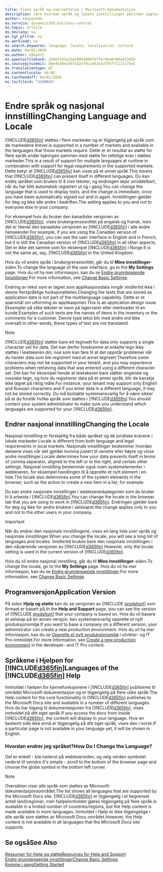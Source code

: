 ```yaml
---
title: Flere språk og oversettelse | Microsoft-dokumentasjon
description: Lære hvordan språk og lokale innstillinger påvirker opplevelsen i Business Central.
author: edupont04
ms.service: dynamics365-business-central
ms.topic: article
ms.devlang: na
ms.tgt_pltfrm: na
ms.workload: na
ms.search.keywords: language, locale, localization, culture
ms.date: 04/01/2020
ms.author: edupont
ms.openlocfilehash: 2d98f433acbe5905d9807bf7e7ded8708ed22d3b
ms.sourcegitcommit: 88e4b30eaf6fa32af0c1452ce2f85ff1111c75e2
ms.translationtype: HT
ms.contentlocale: nb-NO
ms.lasthandoff: 04/01/2020
ms.locfileid: "3189024"
---
```

# <a name="changing-language-and-locale"></a><span data-ttu-id="7a84d-103">Endre språk og nasjonal innstilling</span><span class="sxs-lookup"><span data-stu-id="7a84d-103">Changing Language and Locale</span></span>

[!INCLUDE[d365fin](includes/d365fin_md.md)] <span data-ttu-id="7a84d-104">støttes i flere markeder og er tilgjengelig på språk som de markedene krever.</span><span class="sxs-lookup"><span data-stu-id="7a84d-104">is supported in a number of markets and available in the languages that those markets require.</span></span> <span data-ttu-id="7a84d-105">Dette er et resultat av støtte for flere språk under kjøringen sammen med støtte for rettslige krav i støttes markeder.</span><span class="sxs-lookup"><span data-stu-id="7a84d-105">This is a result of support for multiple languages at runtime in combination with support for legal requirements in the supported markets.</span></span> <span data-ttu-id="7a84d-106">Dette betyr at [!INCLUDE[d365fin](includes/d365fin_md.md)] kan vises på et annet språk.</span><span class="sxs-lookup"><span data-stu-id="7a84d-106">This means that [!INCLUDE[d365fin](includes/d365fin_md.md)] can present itself in different languages.</span></span> <span data-ttu-id="7a84d-107">Du kan endre språket som brukes til å vise tekster, og endringen skjer umiddelbart, når du har blitt automatisk registrert ut og i gang.</span><span class="sxs-lookup"><span data-stu-id="7a84d-107">You can change the language that is used to display texts, and the change is immediate, once you have been automatically signed out and in again.</span></span> <span data-ttu-id="7a84d-108">Innstillingen gjelder for deg og ikke alle andre i bedriften.</span><span class="sxs-lookup"><span data-stu-id="7a84d-108">The setting applies to you and not to everyone else in your company.</span></span>  

<span data-ttu-id="7a84d-109">For eksempel hvis du bruker den kanadiske versjonen av [!INCLUDE[d365fin](includes/d365fin_md.md)], vises brukergrensesnittet på engelsk og fransk, men det er likevel den kanadiske versjonen av [!INCLUDE[d365fin](includes/d365fin_md.md)] i alle andre henseender.</span><span class="sxs-lookup"><span data-stu-id="7a84d-109">For example, if you are using the Canadian version of [!INCLUDE[d365fin](includes/d365fin_md.md)], you can see the user interface in English and in French, but it is still the Canadian version of [!INCLUDE[d365fin](includes/d365fin_md.md)] in all other aspects.</span></span> <span data-ttu-id="7a84d-110">Det er ikke det samme som for eksempel [!INCLUDE[d365fin](includes/d365fin_md.md)] i Norge.</span><span class="sxs-lookup"><span data-stu-id="7a84d-110">It is not the same as, say, [!INCLUDE[d365fin](includes/d365fin_md.md)] in the United Kingdom.</span></span>  

<span data-ttu-id="7a84d-111">Hvis du vil endre språk i brukergrensesnittet, går du til **Mine innstillinger**-siden.</span><span class="sxs-lookup"><span data-stu-id="7a84d-111">To change the language of the user interface, go to the **My Settings** page.</span></span> <span data-ttu-id="7a84d-112">Hvis du vil ha mer informasjon, kan du se [Endre grunnleggende innstillinger](ui-change-basic-settings.md#language).</span><span class="sxs-lookup"><span data-stu-id="7a84d-112">For more information, see [Change Basic Settings](ui-change-basic-settings.md#language).</span></span>  

<span data-ttu-id="7a84d-113">Endring av tekst som er lagret som applikasjonsdata inngår imidlertid ikke i denne flerspråklige funksjonaliteten.</span><span class="sxs-lookup"><span data-stu-id="7a84d-113">Changing the texts that are stored as application data is not part of the multilanguage capability.</span></span> <span data-ttu-id="7a84d-114">Dette er et spørsmål om utforming av applikasjonen.</span><span class="sxs-lookup"><span data-stu-id="7a84d-114">This is an application design issue.</span></span> <span data-ttu-id="7a84d-115">Eksempler på slike tekster er navn på lagervarer eller merknader til en kunde.</span><span class="sxs-lookup"><span data-stu-id="7a84d-115">Examples of such texts are the names of items in the inventory or the comments for a customer.</span></span> <span data-ttu-id="7a84d-116">Denne type tekst blir med andre ord ikke oversatt.</span><span class="sxs-lookup"><span data-stu-id="7a84d-116">In other words, these types of text are not translated.</span></span>  

> [!NOTE]  
> [!INCLUDE[d365fin](includes/d365fin_md.md)] <span data-ttu-id="7a84d-117">støtter bare ett tegnsett for data.</span><span class="sxs-lookup"><span data-stu-id="7a84d-117">only supports a single character set for data.</span></span> <span data-ttu-id="7a84d-118">Det kan derfor forekomme at enkelte tegn ikke støttes i leietakeren din, noe som kan føre til at det oppstår problemer når du henter data som ble registrert med et annet tegnsett.</span><span class="sxs-lookup"><span data-stu-id="7a84d-118">Therefore some characters may not be supported in your tenant, and you may experience problems when retrieving data that was entered using a different character set.</span></span> <span data-ttu-id="7a84d-119">Det kan for eksempel hende at leietakeren bare støtter engelske og russiske tegn, og hvis du registrerer data på et annet språk, blir de kanskje ikke lagret på riktig måte.</span><span class="sxs-lookup"><span data-stu-id="7a84d-119">For instance, your tenant may support only English and Russian characters and if you enter data in a different language, it may not be stored correctly.</span></span> <span data-ttu-id="7a84d-120">Du må kontakte systemansvarlig for å være sikker på at du forstår hvilke språk som støttes i [!INCLUDE[d365fin](includes/d365fin_md.md)].</span><span class="sxs-lookup"><span data-stu-id="7a84d-120">You should contact your system administrator to make sure you understand which languages are supported for your [!INCLUDE[d365fin](includes/d365fin_md.md)].</span></span>  

## <a name="changing-the-locale"></a><span data-ttu-id="7a84d-121">Endrer nasjonal innstilling</span><span class="sxs-lookup"><span data-stu-id="7a84d-121">Changing the Locale</span></span>
<span data-ttu-id="7a84d-122">Nasjonal innstilling er forskjellig fra både språket og de juridiske kravene i lokale markeder.</span><span class="sxs-lookup"><span data-stu-id="7a84d-122">Locale is different from both language and legal requirements in local markets.</span></span> <span data-ttu-id="7a84d-123">Nasjonale innstillinger bestemmer hvordan dataene vises når det gjelder komma justert til venstre eller høyre og visse andre innstillinger.</span><span class="sxs-lookup"><span data-stu-id="7a84d-123">Locale determines how your data presents itself in terms of comma separator, aligned to the left or to the right, and certain other settings.</span></span> <span data-ttu-id="7a84d-124">Nasjonal innstilling bestemmer også noen systemelementer i webleseren, for eksempel handlingen til å opprette et nytt element i en liste.</span><span class="sxs-lookup"><span data-stu-id="7a84d-124">The locale also determines some of the system elements in the browser, such as the action to create a new item in a list, for example.</span></span>  

<span data-ttu-id="7a84d-125">Du kan endre nasjonale innstillinger i webleserenkategorien som du bruker til å arbeide i [!INCLUDE[d365fin](includes/d365fin_md.md)].</span><span class="sxs-lookup"><span data-stu-id="7a84d-125">You can change the locale in the browser tab that you are using to work in [!INCLUDE[d365fin](includes/d365fin_md.md)].</span></span> <span data-ttu-id="7a84d-126">Endringen gjelder bare for deg og ikke for andre brukere i selskapet.</span><span class="sxs-lookup"><span data-stu-id="7a84d-126">the change applies only to you and not to the other users in your company.</span></span>  

> [!IMPORTANT]  
>  <span data-ttu-id="7a84d-127">Når du endrer den nasjonale innstillingene, vises en lang liste over språk og nasjonale innstillinger.</span><span class="sxs-lookup"><span data-stu-id="7a84d-127">When you change the locale, you will see a long list of languages and locales.</span></span> <span data-ttu-id="7a84d-128">Imidlertid brukes bare den nasjonale innstillingen i den nåværende versjonen av [!INCLUDE[d365fin](includes/d365fin_md.md)].</span><span class="sxs-lookup"><span data-stu-id="7a84d-128">However, only the locale setting is used in the current version of [!INCLUDE[d365fin](includes/d365fin_md.md)].</span></span>  

<span data-ttu-id="7a84d-129">Hvis du vil endre nasjonal innstilling, går du til **Mine innstillinger**-siden.</span><span class="sxs-lookup"><span data-stu-id="7a84d-129">To change the locale, go to the **My Settings** page.</span></span> <span data-ttu-id="7a84d-130">Hvis du vil ha mer informasjon, kan du se [Endre grunnleggende innstillinger](ui-change-basic-settings.md).</span><span class="sxs-lookup"><span data-stu-id="7a84d-130">For more information, see [Change Basic Settings](ui-change-basic-settings.md).</span></span>  

## <a name="application-version"></a><span data-ttu-id="7a84d-131">Programversjon</span><span class="sxs-lookup"><span data-stu-id="7a84d-131">Application Version</span></span>

<span data-ttu-id="7a84d-132">På siden **Hjelp og støtte** kan du se versjonen av [!INCLUDE [prodshort](includes/prodshort.md)] som firmaet er basert på.</span><span class="sxs-lookup"><span data-stu-id="7a84d-132">In the **Help and Support** page, you can see the version of [!INCLUDE [prodshort](includes/prodshort.md)] that your company is based on.</span></span> <span data-ttu-id="7a84d-133">Hvis du vil basere et selskap på en annen versjon, kan systemansvarlig opprette et nytt produksjonsmiljø.</span><span class="sxs-lookup"><span data-stu-id="7a84d-133">If you want to base a company on a different version, your administrator can create a new production environment.</span></span> <span data-ttu-id="7a84d-134">Hvis du vil ha mer informasjon, kan du se [Opprette et nytt produksjonsmiljø](/dynamics365/business-central/dev-itpro/administration/tenant-admin-center-environments#create-a-new-production-environment) i utvikler- og IT Pro-innholdet.</span><span class="sxs-lookup"><span data-stu-id="7a84d-134">For more information, see [Create a new production environment](/dynamics365/business-central/dev-itpro/administration/tenant-admin-center-environments#create-a-new-production-environment) in the developer- and IT Pro content.</span></span>  

## <a name="languages-of-the-d365fin-help"></a><span data-ttu-id="7a84d-135">Språkene i Hjelpen for [!INCLUDE[d365fin](includes/d365fin_md.md)]</span><span class="sxs-lookup"><span data-stu-id="7a84d-135">Languages of the [!INCLUDE[d365fin](includes/d365fin_md.md)] Help</span></span>
<span data-ttu-id="7a84d-136">Innholdet i hjelpen for kjernefunksjonene i [!INCLUDE[d365fin](includes/d365fin_md.md)] publiseres til området Microsoft-dokumentasjon og er tilgjengelig på flere ulike språk.</span><span class="sxs-lookup"><span data-stu-id="7a84d-136">The Help content for the core functionality in [!INCLUDE[d365fin](includes/d365fin_md.md)] publishes to the Microsoft Docs site and available in a number of different languages.</span></span> <span data-ttu-id="7a84d-137">Hvis du har tilgang til dokumentasjonen fra [!INCLUDE[d365fin](includes/d365fin_md.md)], vises innholdet på ditt eget språk.</span><span class="sxs-lookup"><span data-stu-id="7a84d-137">If you access the docs from inside [!INCLUDE[d365fin](includes/d365fin_md.md)], the content will display in your language.</span></span> <span data-ttu-id="7a84d-138">Hvis en bestemt side ikke ennå er tilgjengelig på ditt eget språk, vises den i norsk.</span><span class="sxs-lookup"><span data-stu-id="7a84d-138">If a particular page is not available in your language yet, it will be shown in English.</span></span>

### <a name="how-do-i-change-the-language"></a><span data-ttu-id="7a84d-139">Hvordan endrer jeg språket?</span><span class="sxs-lookup"><span data-stu-id="7a84d-139">How Do I Change the Language?</span></span>
<span data-ttu-id="7a84d-140">Det er enkelt - bla nederst på weblesersiden, og velg verden symbolet nederst til venstre.</span><span class="sxs-lookup"><span data-stu-id="7a84d-140">It's simple - scroll to the bottom of the browser page and choose the globe symbol in the bottom left corner.</span></span>

> [!NOTE]  
> <span data-ttu-id="7a84d-141">Oversikten viser alle språk som støttes av Microsoft-dokumentasjonsområdet.</span><span class="sxs-lookup"><span data-stu-id="7a84d-141">The list shows all languages that are supported by the Microsoft Docs site.</span></span> [!INCLUDE[d365fin](includes/d365fin_md.md)] <span data-ttu-id="7a84d-142">er tilgjengelig i et begrenset antall land/regioner, men hjelpeinnholdet gjøres tilgjengelig på flere språk.</span><span class="sxs-lookup"><span data-stu-id="7a84d-142">is available in a limited number of countries/regions, but the Help content is made available in more languages.</span></span> <span data-ttu-id="7a84d-143">Innholdet i Hjelp er ikke tilgjengelige i alle språk som støttes av Microsoft Docs området.</span><span class="sxs-lookup"><span data-stu-id="7a84d-143">However, the Help content is not available in all languages that the Microsoft Docs site supports.</span></span>

## <a name="see-also"></a><span data-ttu-id="7a84d-144">Se også</span><span class="sxs-lookup"><span data-stu-id="7a84d-144">See Also</span></span>

[<span data-ttu-id="7a84d-145">Ressurser for hjelp og støtte</span><span class="sxs-lookup"><span data-stu-id="7a84d-145">Resources for Help and Support</span></span>](product-help-and-support.md)  
[<span data-ttu-id="7a84d-146">Endre grunnleggende innstillinger</span><span class="sxs-lookup"><span data-stu-id="7a84d-146">Change Basic Settings</span></span>](ui-change-basic-settings.md)  
[<span data-ttu-id="7a84d-147">Komme i gang</span><span class="sxs-lookup"><span data-stu-id="7a84d-147">Getting Started</span></span>](product-get-started.md)  

